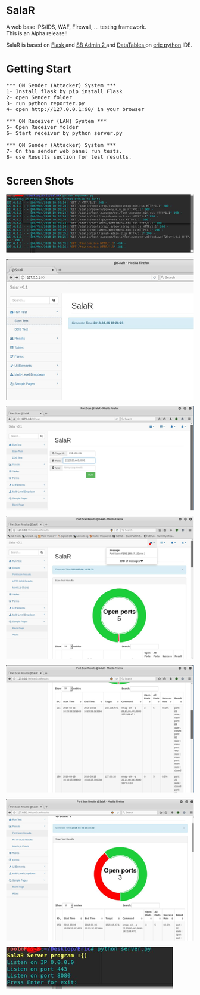 # SalaR
A web base IPS/IDS, WAF, Firewall, ... testing framework.
<br>This is an Alpha release!!

SalaR is based on <a href="http://flask.pocoo.org/">Flask </a> and <a href="https://startbootstrap.com/template-overviews/sb-admin-2/">SB Admin 2 </a> and <a href="https://datatables.net/">DataTables </a> on <a href="https://eric-ide.python-projects.org/">eric python</a> IDE.

# Getting Start
<pre>
*** ON Sender (Attacker) System ***
1- Install flask by pip install Flask
2- open Sender folder 
3- run python reporter.py
4- open http://127.0.0.1:90/ in your browser

*** ON Receiver (LAN) System ***
5- Open Receiver folder
6- Start receiver by python server.py 

*** ON Sender (Attacker) System ***
7- On the sender web panel run tests.
8- use Results section for test results.
</pre>

# Screen Shots

![Alt text](https://raw.githubusercontent.com/Pouya47/SalaR/master/ScreenShots/01-webconsole.JPG)

![Alt text](https://raw.githubusercontent.com/Pouya47/SalaR/master/ScreenShots/02-web1.JPG)

![Alt text](https://raw.githubusercontent.com/Pouya47/SalaR/master/ScreenShots/03-ScanTest.JPG)

![Alt text](https://raw.githubusercontent.com/Pouya47/SalaR/master/ScreenShots/04-ScanResults.JPG)


![Alt text](https://raw.githubusercontent.com/Pouya47/SalaR/master/ScreenShots/05-results2.JPG)

![Alt text](https://raw.githubusercontent.com/Pouya47/SalaR/master/ScreenShots/05-results3.JPG)


![Alt text](https://raw.githubusercontent.com/Pouya47/SalaR/master/ScreenShots/06-Server.JPG)




